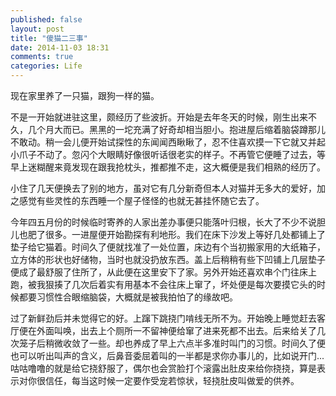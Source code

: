```yaml
---
published: false
layout: post
title: "傻猫二三事"
date: 2014-11-03 18:31
comments: true
categories: Life
---
```


现在家里养了一只猫，跟狗一样的猫。

不是一开始就进驻这里，颇经历了些波折。开始是去年冬天的时候，刚生出来不久，几个月大而已。黑黑的一坨充满了好奇却相当胆小。抱进屋后缩着脑袋蹲那儿不敢动。稍一会儿便开始试探性的东闻闻西瞅瞅了，忍不住喜欢摸一下它就又并起小爪子不动了。忽闪个大眼睛好像很听话很老实的样子。不再管它便睡了过去，等早上迷糊醒来竟发现在跟我抢枕头，推都推不走，这大概便是我们相熟的经历了。

小住了几天便换去了别的地方，虽对它有几分新奇但本人对猫并无多大的爱好，加之感觉有些灵性的东西睡一个屋子怪怪的也就无甚挂怀随它去了。

今年四五月份的时候临时寄养的人家出差办事便只能落叶归根，长大了不少不说胆儿也肥了很多。一进屋便开始勘探有利地形。我们在床下沙发上等好几处都铺上了垫子给它猫着。时间久了便就找准了一处位置，床边有个当初搬家用的大纸箱子，立方体的形状也好储物，当时也就没扔放东西。盖上后稍稍有些下凹铺上几层垫子便成了最舒服了住所了，从此便在这里安下了家。另外开始还喜欢串个门往床上跑，被我狠揍了几次后着实有用基本不会往床上窜了，坏处便是每次要摸它头的时候都要习惯性合眼缩脑袋，大概就是被我拍怕了的缘故吧。

<!--more-->

过了新鲜劲后并未觉得它的好。上蹿下跳挠门啃线无所不为。开始晚上睡觉赶去客厅便在外面叫唤，出去上个厕所一不留神便给窜了进来死都不出去。后来给关了几次笼子后稍微收敛了一些。却也养成了早上六点半多准时叫门的习惯。时间久了便也可以听出叫声的含义，后鼻音委屈着叫的一半都是求你办事儿的，比如说开门...咕咕噜噜的就是给它挠舒服了，偶尔也会赏脸打个滚露出肚皮来给你挠挠，算是表示对你很信任，每当这时候一定要作受宠若惊状，轻挠肚皮叫做爱的供养。





























